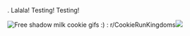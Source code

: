 . Lalala! Testing! Testing!

<img src="https://i.redd.it/rssuuqz6y4ne1.gif" alt="Free shadow milk cookie gifs :) : r/CookieRunKingdoms"/>![](https://github.com/user-attachments/a81d1a24-3802-4c07-903a-ab6df260ab9c)
